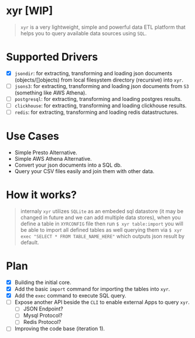 xyr [WIP]
=========
> `xyr` is a very lightweight, simple and powerful data ETL platform that helps you to query available data sources using `SQL`.

Supported Drivers
=================
- [x] `jsondir`: for extracting, transforming and loading json documents (objects/[]objects) from local filesystem directory (recursive) into `xyr`.
- [ ] `jsons3`: for extracting, transforming and loading json documents from `S3` (something like AWS Athena).
- [ ] `postgresql`: for extracting, transforming and loading postgres results.
- [ ] `clickhouse`: for extracting, transforming and loading clickhouse results.
- [ ] `redis`: for extracting, transforming and loading redis datastructures.

Use Cases
=========
- Simple Presto Alternative.
- Simple AWS Athena Alternative.
- Convert your json documents into a SQL db.
- Query your CSV files easily and join them with other data.

How it works?
=============
> internaly `xyr` utilizes `SQLite` as an embeded sql datastore (it may be changed in future and we can add multiple data stores), when you define a table in `XYRCONFIG` file then run `$ xyr table:import` you will be able to import all defined tables as well querying them via `$ xyr exec "SELECT * FROM TABLE_NAME_HERE"` which outputs json result by default.

Plan
====
- [x] Building the initial core.
- [x] Add the basic `import` command for importing the tables into `xyr`.
- [x] Add the `exec` command to execute SQL query.
- [ ] Expose another API beside the `CLI` to enable external Apps to query `xyr`.
    - [ ] JSON Endpoint?
    - [ ] Mysql Protocol?
    - [ ] Redis Protocol?
- [ ] Improving the code base (iteration 1).
